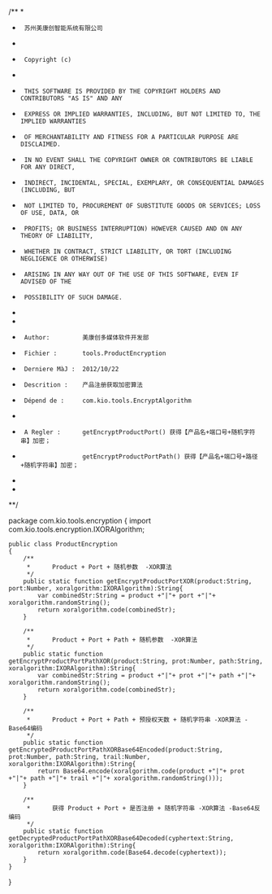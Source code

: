 /** 
 * 
 * 		苏州美康创智能系统有限公司
 *  
 * 		Copyright (c)  
 * 		
 * 		THIS SOFTWARE IS PROVIDED BY THE COPYRIGHT HOLDERS AND CONTRIBUTORS "AS IS" AND ANY
 * 		EXPRESS OR IMPLIED WARRANTIES, INCLUDING, BUT NOT LIMITED TO, THE IMPLIED WARRANTIES
 * 		OF MERCHANTABILITY AND FITNESS FOR A PARTICULAR PURPOSE ARE DISCLAIMED. 
 * 		IN NO EVENT SHALL THE COPYRIGHT OWNER OR CONTRIBUTORS BE LIABLE FOR ANY DIRECT, 
 * 		INDIRECT, INCIDENTAL, SPECIAL, EXEMPLARY, OR CONSEQUENTIAL DAMAGES (INCLUDING, BUT
 * 		NOT LIMITED TO, PROCUREMENT OF SUBSTITUTE GOODS OR SERVICES; LOSS OF USE, DATA, OR
 * 		PROFITS; OR BUSINESS INTERRUPTION) HOWEVER CAUSED AND ON ANY THEORY OF LIABILITY, 
 * 		WHETHER IN CONTRACT, STRICT LIABILITY, OR TORT (INCLUDING NEGLIGENCE OR OTHERWISE) 
 * 		ARISING IN ANY WAY OUT OF THE USE OF THIS SOFTWARE, EVEN IF ADVISED OF THE 
 * 		POSSIBILITY OF SUCH DAMAGE.	
 * 
 * 
 * 		Author:			美康创多媒体软件开发部
 * 		Fichier : 		tools.ProductEncryption
 * 		Derniere MàJ : 	2012/10/22
 * 		Descrition :	产品注册获取加密算法
 * 		Dépend de :		com.kio.tools.EncryptAlgorithm						
 * 
 * 		A Regler :		getEncryptProductPort() 获得【产品名+端口号+随机字符串】加密；
 * 						getEncryptProductPortPath() 获得【产品名+端口号+路径+随机字符串】加密；
 * 
 * 
 **/

package com.kio.tools.encryption
{
	import com.kio.tools.encryption.IXORAlgorithm;

	public class ProductEncryption
	{		
		/**
		 * 		Product + Port + 随机参数  -XOR算法
		 */
		public static function getEncryptProductPortXOR(product:String, port:Number, xoralgorithm:IXORAlgorithm):String{
			var combinedStr:String = product +"|"+ port +"|"+ xoralgorithm.randomString();
			return xoralgorithm.code(combinedStr);
		}
		
		/**
		 * 		Product + Port + Path + 随机参数  -XOR算法
		 */
		public static function getEncryptProductPortPathXOR(product:String, prot:Number, path:String, xoralgorithm:IXORAlgorithm):String{
			var combinedStr:String = product +"|"+ prot +"|"+ path +"|"+ xoralgorithm.randomString();
			return xoralgorithm.code(combinedStr);
		}
		
		/**
		 * 		Product + Port + Path + 预授权天数 + 随机字符串 -XOR算法 -Base64编码
		 */
		public static function getEncryptedProductPortPathXORBase64Encoded(product:String, prot:Number, path:String, trail:Number, xoralgorithm:IXORAlgorithm):String{
			return Base64.encode(xoralgorithm.code(product +"|"+ prot +"|"+ path +"|"+ trail +"|"+ xoralgorithm.randomString()));
		}
		
		/**
		 * 		获得 Product + Port + 是否注册 + 随机字符串 -XOR算法 -Base64反编码
		 */
		public static function getDecryptedProductPortPathXORBase64Decoded(cyphertext:String, xoralgorithm:IXORAlgorithm):String{
			return xoralgorithm.code(Base64.decode(cyphertext));
		}
	}
}